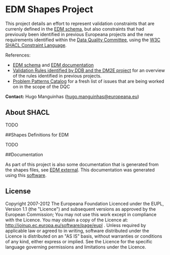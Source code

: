 # EDM Shapes Project

This project details an effort to represent validation constraints that are 
currenly defined in the [EDM schema](http://www.europeana.eu/schemas/edm/), 
but also constraints that had previously been identified in previous Europeana 
projects and the new requirements identified within the 
[Data Quality Committee](https://docs.google.com/document/d/1ZOSKrX7X9oU7Ob3wjinXVWenx8HCq5qnhUzljcpFKs8), 
using the [W3C SHACL Constraint Language](https://www.w3.org/TR/shacl/).

References:
- [EDM schema](http://www.europeana.eu/schemas/edm/) and [EDM documentation](http://pro.europeana.eu/page/edm-documentation)
- [Validation Rules identified by DDB and the DM2E project](https://docs.google.com/spreadsheets/d/1dI29hgckyHn3B0h5shmbYX3jcp3PZfX7TA30Ohp_dMI) for an overview of the rules identified in previous projects.
- [Problem Patterns Catalog](https://docs.google.com/spreadsheets/d/1zoU-1uPk2O5t5zRC1-MD3LakBQGJ2hsWlSnp3XS2iAk) for a fresh list of issues that are being worked on in the scope of the DQC

**Contact:** Hugo Manguinhas (hugo.manguinhas@europeana.eu)

## About SHACL

TODO

##Shapes Definitions for EDM

TODO

##Documentation

As part of this project is also some documentation that is generated from the 
shapes files, see [EDM external](doc/shapes/README.md). This documentation was generated using this [software](/shapes-doc).

## License
Copyright 2007-2012 The Europeana Foundation Licenced under the EUPL, 
Version 1.1 (the "Licence") and subsequent versions as approved by the European 
Commission; You may not use this work except in compliance with the Licence. 
You may obtain a copy of the Licence at: http://joinup.ec.europa.eu/software/page/eupl .
Unless required by applicable law or agreed to in writing, software distributed 
under the Licence is distributed on an "AS IS" basis, without warranties 
or conditions of any kind, either express or implied. See the Licence for 
the specific language governing permissions and limitations under the Licence.

